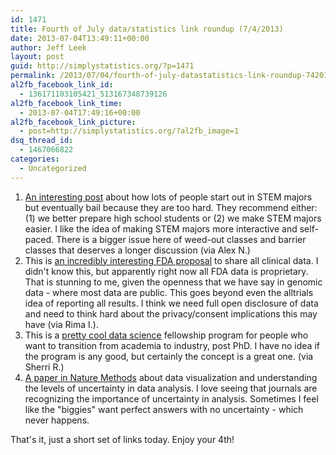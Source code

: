 ```yaml
---
id: 1471
title: Fourth of July data/statistics link roundup (7/4/2013)
date: 2013-07-04T13:49:11+00:00
author: Jeff Leek
layout: post
guid: http://simplystatistics.org/?p=1471
permalink: /2013/07/04/fourth-of-july-datastatistics-link-roundup-742013/
al2fb_facebook_link_id:
  - 136171103105421_513167348739126
al2fb_facebook_link_time:
  - 2013-07-04T17:49:16+00:00
al2fb_facebook_link_picture:
  - post=http://simplystatistics.org/?al2fb_image=1
dsq_thread_id:
  - 1467066822
categories:
  - Uncategorized
---
```

  1. [An interesting post](http://www.slate.com/blogs/moneybox/2013/07/01/science_majors_are_hard_that_s_why_people_don_t_do_them.html) about how lots of people start out in STEM majors but eventually bail because they are too hard. They recommend either: (1) we better prepare high school students or (2) we make STEM majors easier. I like the idea of making STEM majors more interactive and self-paced. There is a bigger issue here of weed-out classes and barrier classes that deserves a longer discussion (via Alex N.)
  2. This is [an incredibly interesting FDA proposal](http://www.gpo.gov/fdsys/pkg/FR-2013-06-04/html/2013-13083.htm) to share all clinical data. I didn't know this, but apparently right now all FDA data is proprietary. That is stunning to me, given the openness that we have say in genomic data - where most data are public. This goes beyond even the alltrials idea of reporting all results. I think we need full open disclosure of data and need to think hard about the privacy/consent implications this may have (via Rima I.).
  3. This is a [pretty cool data science](http://insightdatascience.com/) fellowship program for people who want to transition from academia to industry, post PhD. I have no idea if the program is any good, but certainly the concept is a great one. (via Sherri R.)
  4. [A paper in Nature Methods](http://www.nature.com/nmeth/journal/v10/n7/full/nmeth.2530.html?utm_content=buffercf9e7&utm_source=buffer&utm_medium=twitter&utm_campaign=Buffer) about data visualization and understanding the levels of uncertainty in data analysis. I love seeing that journals are recognizing the importance of uncertainty in analysis. Sometimes I feel like the "biggies" want perfect answers with no uncertainty - which never happens.

That's it, just a short set of links today. Enjoy your 4th!